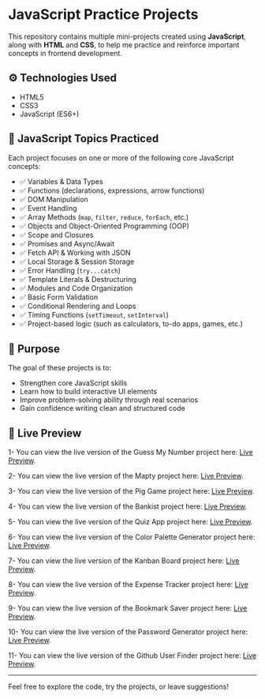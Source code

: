 # JavaScript Practice Projects

This repository contains multiple mini-projects created using **JavaScript**, along with **HTML** and **CSS**, to help me practice and reinforce important concepts in frontend development.

## ⚙️ Technologies Used

- HTML5
- CSS3
- JavaScript (ES6+)

## 🧠 JavaScript Topics Practiced

Each project focuses on one or more of the following core JavaScript concepts:

- ✅ Variables & Data Types
- ✅ Functions (declarations, expressions, arrow functions)
- ✅ DOM Manipulation
- ✅ Event Handling
- ✅ Array Methods (`map`, `filter`, `reduce`, `forEach`, etc.)
- ✅ Objects and Object-Oriented Programming (OOP)
- ✅ Scope and Closures
- ✅ Promises and Async/Await
- ✅ Fetch API & Working with JSON
- ✅ Local Storage & Session Storage
- ✅ Error Handling (`try...catch`)
- ✅ Template Literals & Destructuring
- ✅ Modules and Code Organization
- ✅ Basic Form Validation
- ✅ Conditional Rendering and Loops
- ✅ Timing Functions (`setTimeout`, `setInterval`)
- ✅ Project-based logic (such as calculators, to-do apps, games, etc.)

## 📁 Purpose

The goal of these projects is to:

- Strengthen core JavaScript skills
- Learn how to build interactive UI elements
- Improve problem-solving ability through real scenarios
- Gain confidence writing clean and structured code

## 🚀 Live Preview

1- You can view the live version of the Guess My Number project here: [Live Preview](https://guess-my-number-mohamed-abdelkareem.netlify.app/).

2- You can view the live version of the Mapty project here: [Live Preview](https://mapty-mohamed-abdelkareem.netlify.app/).

3- You can view the live version of the Pig Game project here: [Live Preview](https://pig-game-mohamed-abdlkareem.netlify.app/).

4- You can view the live version of the Bankist project here: [Live Preview](https://bankist-mohamed-abdelkareem.netlify.app/).

5- You can view the live version of the Quiz App project here: [Live Preview](https://quiz-app-mohamed-abelkareem.netlify.app/).

6- You can view the live version of the Color Palette Generator project here: [Live Preview](https://color-palette-mohamed-abd-elkareem.netlify.app/).

7- You can view the live version of the Kanban Board project here: [Live Preview](https://kanban-board-mohamed-abdelkareem.netlify.app/).

8- You can view the live version of the Expense Tracker project here: [Live Preview](https://expense-tracker-mohamed-abdelkareem.netlify.app/).

9- You can view the live version of the Bookmark Saver project here: [Live Preview](https://bookmark-mohamed-abdelkareem.netlify.app/).

10- You can view the live version of the Password Generator project here: [Live Preview](https://pass-generator-mohamed-abdelkareem.netlify.app/).

11- You can view the live version of the Github User Finder project here: [Live Preview](https://github-finder-mohamed-abdelkareem.netlify.app/).

---

Feel free to explore the code, try the projects, or leave suggestions!

